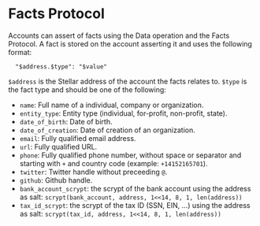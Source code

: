 # Facts Protocol

Accounts can assert of facts using the Data operation and the Facts Protocol.
A fact is stored on the account asserting it and uses the following format:

```
  "$address.$type": "$value"
```

`$address` is the Stellar address of the account the facts relates to. `$type`
is the fact type and should be one of the following:

- `name`: Full name of a individual, company or organization.
- `entity_type`: Entity type (individual, for-profit, non-profit, state).
- `date_of_birth`: Date of birth.
- `date_of_creation`: Date of creation of an organization.
- `email`: Fully qualified email address.
- `url`: Fully qualified URL.
- `phone`: Fully qualified phone number, without space or separator and
  starting with `+` and country code (example: `+14152165701`).
- `twitter`: Twitter handle without preceeding `@`.
- `github`: Github handle.
- `bank_account_scrypt`: the scrypt of the bank account using the address as
  salt: `scrypt(bank_account, address, 1<<14, 8, 1, len(address))`
- `tax_id_scrypt`: the scrypt of the tax ID (SSN, EIN, ...) using the
  address as salt: `scrypt(tax_id, address, 1<<14, 8, 1, len(address))`

